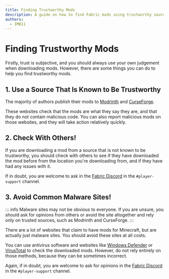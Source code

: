 ```yaml
---
title: Finding Trustworthy Mods
description: A guide on how to find Fabric mods using trustworthy sources.
authors:
  - IMB11
---
```


# Finding Trustworthy Mods

Firstly, trust is subjective, and you should always use your own judgement when downloading mods. However, there are some things you can do to help you find trustworthy mods.

## 1. Use a Source That Is Known to Be Trustworthy

The majority of authors publish their mods to [Modrinth](https://modrinth.com/mods?g=categories:%27fabric%27) and [CurseForge](https://www.curseforge.com/minecraft/search?class=mc-mods&gameVersionTypeId=4).

These websites check that the mods are what they say they are, and that they do not contain malicious code. You can also report malicious mods on those websites, and they will take action relatively quickly.

## 2. Check With Others!

If you are downloading a mod from a source that is not known to be trustworthy, you should check with others to see if they have downloaded the mod before from the location you're downloading from, and if they have had any issues with it.

If in doubt, you are welcome to ask in the [Fabric Discord](https://discord.gg/v6v4pMv) in the `#player-support` channel.

## 3. Avoid Common Malware Sites!

::: info
Malware sites may not be obvious to everyone. If you are unsure, you should ask for opinions from others or avoid the site altogether and rely only on trusted sources, such as Modrinth and CurseForge.
:::

There are a lot of websites that claim to have mods for Minecraft, but are actually just malware sites. You should avoid these sites at all costs.

You can use antivirus software and websites like [Windows Defender](https://www.microsoft.com/en-us/windows/comprehensive-security) or [VirusTotal](https://www.virustotal.com/) to check the downloaded mods. However, do not rely entirely on those methods, because they can be sometimes incorrect.

Again, if in doubt, you are welcome to ask for opinions in the [Fabric Discord](https://discord.gg/v6v4pMv) in the `#player-support` channel.

